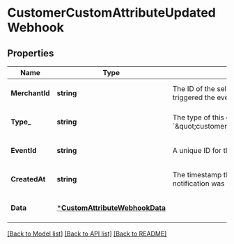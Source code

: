 # CustomerCustomAttributeUpdatedWebhook

## Properties

 Name           | Type                                                             | Description                                                                                       | Notes                        
----------------|------------------------------------------------------------------|---------------------------------------------------------------------------------------------------|------------------------------
 **MerchantId** | **string**                                                       | The ID of the seller associated with the event that triggered the event notification.             | [optional] [default to null] 
 **Type_**      | **string**                                                       | The type of this event. The value is &#x60;\&quot;customer.custom_attribute.updated\&quot;&#x60;. | [optional] [default to null] 
 **EventId**    | **string**                                                       | A unique ID for the event notification.                                                           | [optional] [default to null] 
 **CreatedAt**  | **string**                                                       | The timestamp that indicates when the event notification was created, in RFC 3339 format.         | [optional] [default to null] 
 **Data**       | [***CustomAttributeWebhookData**](CustomAttributeWebhookData.md) |                                                                                                   | [optional] [default to null] 

[[Back to Model list]](../README.md#documentation-for-models) [[Back to API list]](../README.md#documentation-for-api-endpoints) [[Back to README]](../README.md)

